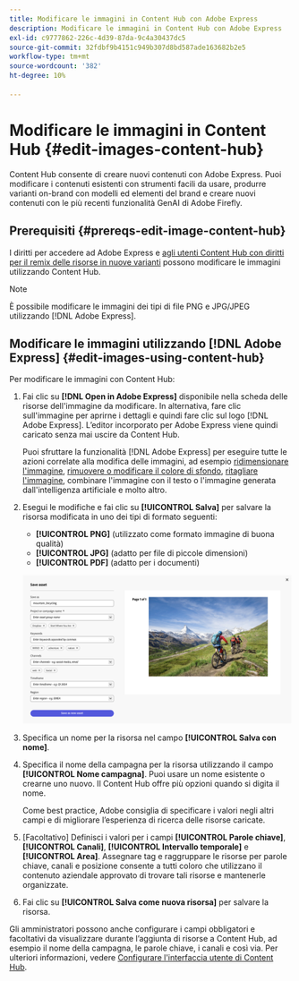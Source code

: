 ```yaml
---
title: Modificare le immagini in Content Hub con Adobe Express
description: Modificare le immagini in Content Hub con Adobe Express
exl-id: c9777862-226c-4d39-87da-9c4a30437dc5
source-git-commit: 32fdbf9b4151c949b307d8bd587ade163682b2e5
workflow-type: tm+mt
source-wordcount: '382'
ht-degree: 10%

---
```


# Modificare le immagini in Content Hub {#edit-images-content-hub}

Content Hub consente di creare nuovi contenuti con Adobe Express. Puoi modificare i contenuti esistenti con strumenti facili da usare, produrre varianti on-brand con modelli ed elementi del brand e creare nuovi contenuti con le più recenti funzionalità GenAI di Adobe Firefly.

## Prerequisiti {#prereqs-edit-image-content-hub}

I diritti per accedere ad Adobe Express e [agli utenti Content Hub con diritti per il remix delle risorse in nuove varianti](/help/assets/deploy-content-hub.md#onboard-content-hub-users-remix-assets) possono modificare le immagini utilizzando Content Hub.

>[!NOTE]
>
>È possibile modificare le immagini dei tipi di file PNG e JPG/JPEG utilizzando [!DNL Adobe Express].

## Modificare le immagini utilizzando [!DNL Adobe Express] {#edit-images-using-content-hub}

Per modificare le immagini con Content Hub:

1. Fai clic su **[!DNL Open in Adobe Express]** disponibile nella scheda delle risorse dell&#39;immagine da modificare. In alternativa, fare clic sull&#39;immagine per aprirne i dettagli e quindi fare clic sul logo [!DNL Adobe Express]. L’editor incorporato per Adobe Express viene quindi caricato senza mai uscire da Content Hub.

   Puoi sfruttare la funzionalità [!DNL Adobe Express] per eseguire tutte le azioni correlate alla modifica delle immagini, ad esempio [ridimensionare l&#39;immagine](https://helpx.adobe.com/express/using/resize-image.html), [rimuovere o modificare il colore di sfondo](https://helpx.adobe.com/express/using/remove-background.html), [ritagliare l&#39;immagine](https://helpx.adobe.com/express/using/crop-image.html), combinare l&#39;immagine con il testo o l&#39;immagine generata dall&#39;intelligenza artificiale e molto altro.

1. Esegui le modifiche e fai clic su **[!UICONTROL Salva]** per salvare la risorsa modificata in uno dei tipi di formato seguenti:

   * **[!UICONTROL PNG]** (utilizzato come formato immagine di buona qualità)
   * **[!UICONTROL JPG]** (adatto per file di piccole dimensioni)
   * **[!UICONTROL PDF]** (adatto per i documenti)

   ![Salvare un’immagine con Adobe Express](assets/adobe-express-save-as.png)

1. Specifica un nome per la risorsa nel campo **[!UICONTROL Salva con nome]**.

1. Specifica il nome della campagna per la risorsa utilizzando il campo **[!UICONTROL Nome campagna]**. Puoi usare un nome esistente o crearne uno nuovo. Il Content Hub offre più opzioni quando si digita il nome. <!--You can define multiple Campaign names for your upload. While you are typing a name, either click anywhere else within the dialog box or press the `,` (Comma) key to register the name.-->

   Come best practice, Adobe consiglia di specificare i valori negli altri campi e di migliorare l’esperienza di ricerca delle risorse caricate.

1. [Facoltativo] Definisci i valori per i campi **[!UICONTROL Parole chiave]**, **[!UICONTROL Canali]**, **[!UICONTROL Intervallo temporale]** e **[!UICONTROL Area]**. Assegnare tag e raggruppare le risorse per parole chiave, canali e posizione consente a tutti coloro che utilizzano il contenuto aziendale approvato di trovare tali risorse e mantenerle organizzate.

1. Fai clic su **[!UICONTROL Salva come nuova risorsa]** per salvare la risorsa.

Gli amministratori possono anche configurare i campi obbligatori e facoltativi da visualizzare durante l’aggiunta di risorse a Content Hub, ad esempio il nome della campagna, le parole chiave, i canali e così via. Per ulteriori informazioni, vedere [Configurare l&#39;interfaccia utente di Content Hub](configure-content-hub-ui-options.md#configure-upload-options-content-hub).
